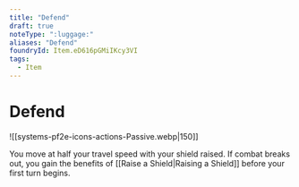 ```yaml
---
title: "Defend"
draft: true
noteType: ":luggage:"
aliases: "Defend"
foundryId: Item.eD616pGMiIKcy3VI
tags:
  - Item
---
```


# Defend
![[systems-pf2e-icons-actions-Passive.webp|150]]

You move at half your travel speed with your shield raised. If combat breaks out, you gain the benefits of [[Raise a Shield|Raising a Shield]] before your first turn begins.
